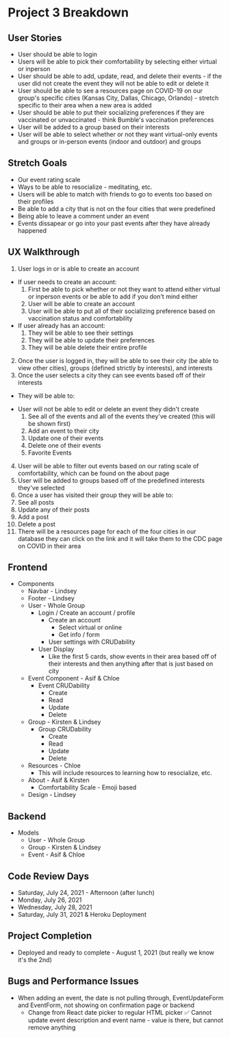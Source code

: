 # Project 3 Breakdown 

## User Stories 
- User should be able to login
- Users will be able to pick their comfortability by selecting either virtual or inperson 
- User should be able to add, update, read, and delete their events - if the user did not create the event they will not be able to edit or delete it
- User should be able to see a resources page on COVID-19 on our group's specific cities (Kansas City, Dallas, Chicago, Orlando) - stretch specific to their area when a new area is added
- User should be able to put their socializing preferences if they are vaccinated or unvaccinated - think Bumble's vaccination preferences
- User will be added to a group based on their interests
- User will be able to select whether or not they want virtual-only events and groups or in-person events (indoor and outdoor) and groups

## Stretch Goals 
- Our event rating scale
- Ways to be able to resocialize - meditating, etc.
- Users will be able to match with friends to go to events too based on their profiles
- Be able to add a city that is not on the four cities that were predefined 
- Being able to leave a comment under an event 
- Events dissapear or go into your past events after they have already happened 

## UX Walkthrough 
1. User logs in or is able to create an account 
  - If user needs to create an account: 
    1. First be able to pick whether or not they want to attend either virtual or inperson events or be able to add if you don't mind either 
    2. User will be able to create an account 
    3. User will be able to put all of their socializing preference based on vaccination status and comfortability 
  - If user already has an account: 
    1. They will be able to see their settings 
    2. They will be able to update their preferences
    3. They will be able delete their entire profile 
2. Once the user is logged in, they will be able to see their city (be able to view other cities), groups (defined strictly by interests), and interests
3. Once the user selects a city they can see events based off of their interests
  - They will be able to: 
  * User will not be able to edit or delete an event they didn't create 
    1. See all of the events and all of the events they've created (this will be shown first)
    2. Add an event to their city 
    3. Update one of their events 
    4. Delete one of their events 
    5. Favorite Events 
4. User will be able to filter out events based on our rating scale of comfortability, which can be found on the about page 
5. User will be added to groups based off of the predefined interests they've selected 
6. Once a user has visited their group they will be able to: 
  1. See all posts 
  2. Update any of their posts 
  3. Add a post 
  4. Delete a post 
7. There will be a resources page for each of the four cities in our database they can click on the link and it will take them to the CDC page on COVID in their area 

## Frontend
- Components 
  - Navbar - Lindsey 
  - Footer - Lindsey 
  - User - Whole Group 
    - Login / Create an account / profile
      - Create an account 
        - Select virtual or online 
        - Get info / form 
      - User settings with CRUDability 
    - User Display 
      * Like the first 5 cards, show events in their area based off of their interests and then anything after that is just based on city 
  - Event Component - Asif & Chloe
    - Event CRUDability 
      - Create 
      - Read 
      - Update 
      - Delete 
  - Group - Kirsten & Lindsey 
    - Group CRUDability 
      - Create 
      - Read 
      - Update 
      - Delete 
  - Resources - Chloe 
    * This will include resources to learning how to resocialize, etc. 
  - About - Asif & Kirsten 
    - Comfortability Scale - Emoji based 
  - Design - Lindsey 

## Backend 
- Models 
  - User - Whole Group 
  - Group - Kirsten & Lindsey 
  - Event - Asif & Chloe 

## Code Review Days 
- Saturday, July 24, 2021 - Afternoon (after lunch)
- Monday, July 26, 2021 
- Wednesday, July 28, 2021 
- Saturday, July 31, 2021 & Heroku Deployment

## Project Completion 
- Deployed and ready to complete - August 1, 2021 (but really we know it's the 2nd)

## Bugs and Performance Issues 
- When adding an event, the date is not pulling through, EventUpdateForm and EventForm, not showing on confirmation page or backend 
  - Change from React date picker to regular HTML picker 
✅ Cannot update event description and event name - value is there, but cannot remove anything
